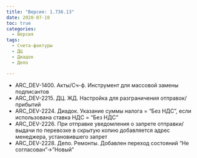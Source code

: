 ```yaml
---
title: "Версия: 1.736.13"
date: 2020-07-10
toc: true
categories:
  - Версия
tags:
  - Счета-фактуры
  - ДЦ
  - Диадок
  - Депо

---
```


-   ARC_DEV-1400. Акты/Сч-ф. Инструмент для массовой замены подписантов
-   ARC_DEV-2215. ДЦ. ЖД. Настройка для разграничения отправок/прибытий
-   ARC_DEV-2224. Диадок. Указание суммы налога = “Без НДС”, если использована ставка НДС = “Без НДС”
-   ARC_DEV-2226. При отправке уведомления о запрете отправки/выдачи по перевозке в скрытую копию добавляется адрес менеджера, установившего запрет
-   ARC_DEV-2228. Депо. Ремонты. Добавлен переход состояний “Не согласован”->”Новый”
